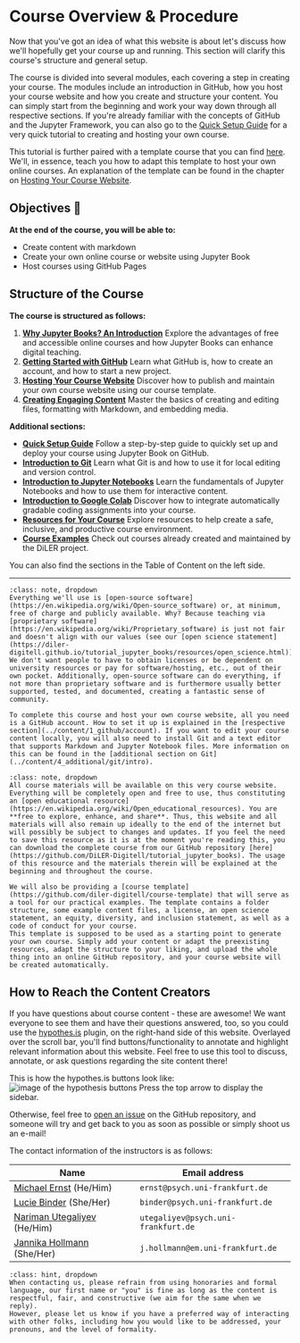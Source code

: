 # Course Overview & Procedure

Now that you've got an idea of what this website is about let's discuss how we'll hopefully get your course up and running. This section will clarify this course's structure and general setup.

The course is divided into several modules, each covering a step in creating your course. The modules include an introduction in GitHub, how you host your course website and how you create and structure your content. You can simply start from the beginning and work your way down through all respective sections. If you're already familiar with the concepts of GitHub and the Jupyter Framework, you can also go to the [Quick Setup Guide](../content/4_additional/quick_tutorial) for a very quick tutorial to creating and hosting your own course.

This tutorial is further paired with a template course that you can find [here](https://github.com/diler-digitell/course-template). We'll, in essence, teach you how to adapt this template to host your own online courses. An explanation of the template can be found in the chapter on [Hosting Your Course Website](../content/2_host/host_website).


## Objectives 📍

**At the end of the course, you will be able to:**

* Create content with markdown
* Create your own online course or website using Jupyter Book
* Host courses using GitHub Pages


## Structure of the Course

**The course is structured as follows:**

1) **[Why Jupyter Books? An Introduction](whyjb)**
Explore the advantages of free and accessible online courses and how Jupyter Books can enhance digital teaching.
2) **[Getting Started with GitHub](../content/1_github/intro)**
Learn what GitHub is, how to create an account, and how to start a new project.
3) **[Hosting Your Course Website](../content/2_host/host_website)**
Discover how to publish and maintain your own course website using our course template.
4) **[Creating Engaging Content](../content/3_create/intro)**
Master the basics of creating and editing files, formatting with Markdown, and embedding media.

**Additional sections:** 
- **[Quick Setup Guide](../content/4_additional/quick_tutorial)**
Follow a step-by-step guide to quickly set up and deploy your course using Jupyter Book on GitHub. 
- **[Introduction to Git](../content/4_additional/git/intro)**
Learn what Git is and how to use it for local editing and version control.
- **[Introduction to Jupyter Notebooks](../content/4_additional/jupyter_notebooks)**
Learn the fundamentals of Jupyter Notebooks and how to use them for interactive content.
- **[Introduction to Google Colab](../content/4_additional/colab)**
Discover how to integrate automatically gradable coding assignments into your course.
- **[Resources for Your Course](../resources/info)**
Explore resources to help create a safe, inclusive, and productive course environment. 
- **[Course Examples](../resources/demo)**
Check out courses already created and maintained by the DiLER project.

You can also find the sections in the Table of Content on the left side. 

----

```{admonition} How do I get all the software needed?
:class: note, dropdown
Everything we'll use is [open-source software](https://en.wikipedia.org/wiki/Open-source_software) or, at minimum, free of charge and publicly available. Why? Because teaching via [proprietary software](https://en.wikipedia.org/wiki/Proprietary_software) is just not fair and doesn't align with our values (see our [open science statement](https://diler-digitell.github.io/tutorial_jupyter_books/resources/open_science.html)). We don't want people to have to obtain licenses or be dependent on university resources or pay for software/hosting, etc., out of their own pocket. Additionally, open-source software can do everything, if not more than proprietary software and is furthermore usually better supported, tested, and documented, creating a fantastic sense of community. 

To complete this course and host your own course website, all you need is a GitHub account. How to set it up is explained in the [respective section](../content/1_github/account). If you want to edit your course content locally, you will also need to install Git and a text editor that supports Markdown and Jupyter Notebook files. More information on this can be found in the [additional section on Git](../content/4_additional/git/intro).
```


```{admonition} Where do I find everything?
:class: note, dropdown
All course materials will be available on this very course website. Everything will be completely open and free to use, thus constituting an [open educational resource](https://en.wikipedia.org/wiki/Open_educational_resources). You are **free to explore, enhance, and share**. Thus, this website and all materials will also remain up ideally to the end of the internet but will possibly be subject to changes and updates. If you feel the need to save this resource as it is at the moment you're reading this, you can download the complete course from our GitHub repository [here](https://github.com/DiLER-Digitell/tutorial_jupyter_books). The usage of this resource and the materials therein will be explained at the beginning and throughout the course.

We will also be providing a [course template](https://github.com/diler-digitell/course-template) that will serve as a tool for our practical examples. The template contains a folder structure, some example content files, a license, an open science statement, an equity, diversity, and inclusion statement, as well as a code of conduct for your course.
This template is supposed to be used as a starting point to generate your own course. Simply add your content or adapt the preexisting resources, adapt the structure to your liking, and upload the whole thing into an online GitHub repository, and your course website will be created automatically.
```

## How to Reach the Content Creators

If you have questions about course content - these are awesome! We want everyone to see them and have their questions answered, too, so you could use the [hypothes.is](https://web.hypothes.is/) plugin, on the right-hand side of this website. Overlayed over the scroll bar, you'll find buttons/functionality to annotate and highlight relevant information about this website. Feel free to use this tool to discuss, annotate, or ask questions regarding the site content there!

This is how the hypothes.is buttons look like: 
![image of the hypothesis buttons](../static/hypothesis.png) 
Press the top arrow to display the sidebar.

Otherwise, feel free to [open an issue](https://github.com/DiLER-Digitell/tutorial_jupyter_books/issues) on the GitHub repository, and someone will try and get back to you as soon as possible or simply shoot us an e-mail!

The contact information of the instructors is as follows:

| Name | Email address |
| --- | --- |
| [Michael Ernst](https://github.com/M-earnest) (He/Him) | `ernst@psych.uni-frankfurt.de` |
| [Lucie Binder](https://github.com/luciebinder) (She/Her) | `binder@psych.uni-frankfurt.de` |
| [Nariman Utegaliyev](https://github.com/utegali) (He/Him) | `utegaliyev@psych.uni-frankfurt.de` |
| [Jannika Hollmann](https://github.com/JannikaHollmann) (She/Her) | `j.hollmann@em.uni-frankfurt.de` |

```{admonition} How do we address one another?
:class: hint, dropdown
When contacting us, please refrain from using honoraries and formal language, our first name or "you" is fine as long as the content is respectful, fair, and constructive (we aim for the same when we reply).
However, please let us know if you have a preferred way of interacting with other folks, including how you would like to be addressed, your pronouns, and the level of formality.
```

